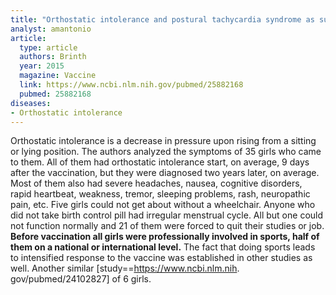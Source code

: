 ```yaml
---
title: "Orthostatic intolerance and postural tachycardia syndrome as suspected adverse effects of vaccination against human papilloma virus"
analyst: amantonio
article:
  type: article
  authors: Brinth
  year: 2015
  magazine: Vaccine
  link: https://www.ncbi.nlm.nih.gov/pubmed/25882168
  pubmed: 25882168
diseases:
- Orthostatic intolerance
---
```


Orthostatic intolerance is a decrease in pressure upon rising from a sitting or lying position. The authors analyzed the symptoms of 35 girls who came to them. All of them had orthostatic intolerance start, on average, 9 days after the vaccination, but they were diagnosed two years later, on average. Most of them also had severe headaches, nausea, cognitive disorders, rapid heartbeat, weakness, tremor, sleeping problems, rash, neuropathic pain, etc. Five girls could not get about without a wheelchair. Anyone who did not take birth control pill had irregular menstrual cycle. All but one could not function normally and 21 of them were forced to quit their studies or job.
**Before vaccination all girls were professionally involved in sports, half of them on a national or international level.**
The fact that doing sports leads to intensified response to the vaccine was established in other studies as well.
Another similar [study==https://www.ncbi.nlm.nih. gov/pubmed/24102827] of 6 girls.
